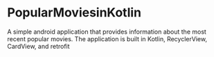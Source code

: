 # PopularMoviesinKotlin
 A simple android application that provides information about the most recent popular movies. The application is built in Kotlin, RecyclerView, CardView, and retrofit 
